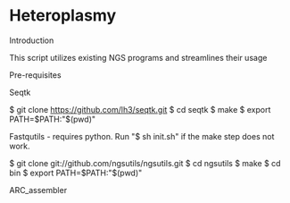 # Heteroplasmy

Introduction

This script utilizes existing NGS programs and streamlines their usage





Pre-requisites

Seqtk

$ git clone https://github.com/lh3/seqtk.git
$ cd seqtk
$ make
$ export PATH=$PATH:"$(pwd)"


Fastqutils - requires python. Run "$ sh init.sh" if the make step does not work.

$ git clone git://github.com/ngsutils/ngsutils.git 
$ cd ngsutils 
$ make
$ cd bin
$ export PATH=$PATH:"$(pwd)"


ARC_assembler
